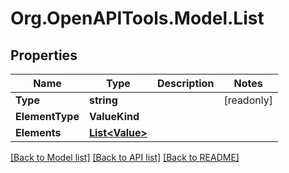 # Org.OpenAPITools.Model.List

## Properties

| Name            | Type                              | Description | Notes      |
| --------------- | --------------------------------- | ----------- | ---------- |
| **Type**        | **string**                        |             | [readonly] |
| **ElementType** | **ValueKind**                     |             |
| **Elements**    | [**List&lt;Value&gt;**](Value.md) |             |

[[Back to Model list]](../README.md#documentation-for-models)
[[Back to API list]](../README.md#documentation-for-api-endpoints)
[[Back to README]](../README.md)
